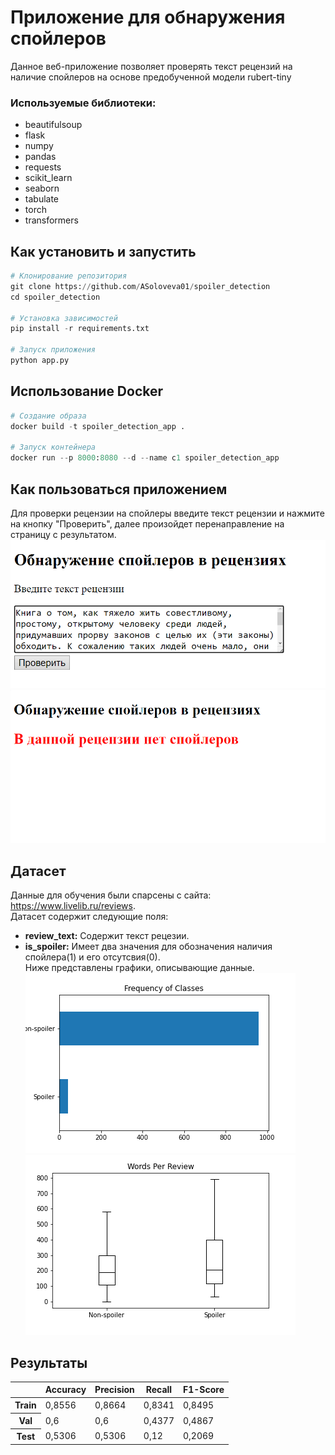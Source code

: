 # Приложение для обнаружения спойлеров
Данное веб-приложение позволяет проверять текст рецензий на наличие спойлеров на основе предобученной модели rubert-tiny
### Используемые библиотеки:
- beautifulsoup
- flask
- numpy
- pandas
- requests
- scikit_learn
- seaborn
- tabulate
- torch
- transformers
## Как установить и запустить
```python
# Клонирование репозитория
git clone https://github.com/ASoloveva01/spoiler_detection
cd spoiler_detection

# Установка зависимостей
pip install -r requirements.txt

# Запуск приложения
python app.py
```
## Использование Docker
```python
# Создание образа
docker build -t spoiler_detection_app .

# Запуск контейнера
docker run --p 8000:8080 --d --name с1 spoiler_detection_app
```
## Как пользоваться приложением
Для проверки рецензии на спойлеры введите текст рецензии и нажмите на кнопку "Проверить", далее произойдет перенаправление на страницу с результатом.
![Иллюстрация к проекту](https://github.com/ASoloveva01/spoiler_detection/raw/main/app1.png)   
![Иллюстрация к проекту](https://github.com/ASoloveva01/spoiler_detection/raw/main/app2.png)
## Датасет
Данные для обучения были спарсены с сайта: https://www.livelib.ru/reviews.  
Датасет содержит следующие поля:
- **review_text:** Содержит текст рецезии.
- **is_spoiler:** Имеет два значения для обозначения наличия спойлера(1) и его отсутсвия(0).  
Ниже представлены графики, описывающие данные.  
![Иллюстрация к проекту](https://github.com/ASoloveva01/spoiler_detection/raw/main/classes_frequency.png)  
![Иллюстрация к проекту](https://github.com/ASoloveva01/spoiler_detection/raw/main/words_per_review.png)   
## Результаты
<table>
        <thead>
            <tr>
                <th scope="col"></th>
                <th scope="col">Accuracy</th>
                <th scope="col">Precision</th>
                <th scope="col">Recall</th>
                <th scope="col">F1-Score</th>
            </tr>
        </thead>
        <tbody>
            <tr>
                <th scope="row">Train</th>
                <td>0,8556</td>
                <td>0,8664</td>
                <td>0,8341</td>
                <td>0,8495</td>
            </tr>
            <tr>
                <th scope="row">Val</th>
                <td>0,6</td>
                <td>0,6</td>
                <td>0,4377</td>
                <td>0,4867</td>
            </tr>
            <tr>
                <th scope="row">Test</th>
                <td>0,5306</td>
                <td>0,5306</td>
                <td>0,12</td>
                <td>0,2069</td>
            </tr>
        </tbody>
</table>
